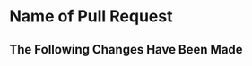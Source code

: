 # Name of Pull Request

<!--

To save us all time, make sure to do the following before submitting a PR

1. Fork [the repository](https://github.com/juxttech/sumologic-logger) and create your branch from `master`.
2. Run `yarn install` in the repository root.
3. If you've fixed a bug or added code that should be tested, add tests!
4. Ensure the test suite passes (`yarn test`). Tip: `yarn run test:local` shows you your results and coverage in the console
5. Make sure the total test coverage is AT LEAST 90%
6. Include both positive and negative test cases

-->

## The Following Changes Have Been Made

<!-- Use a bulleted list to show exactly what you've done, include an image if needed -->
